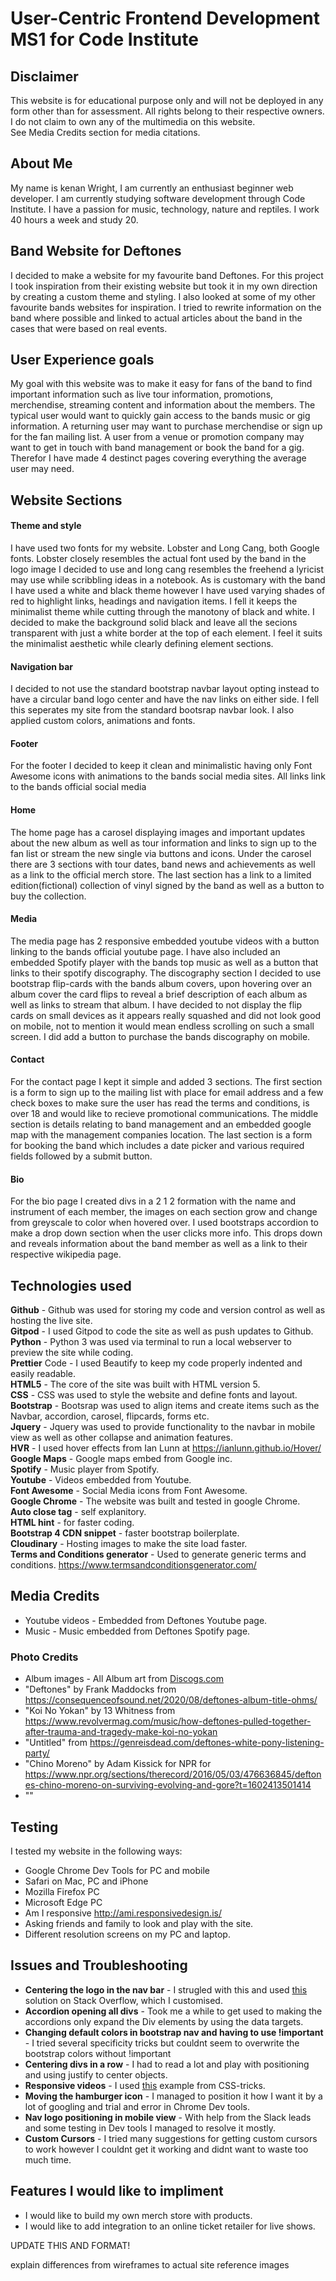 # User-Centric Frontend Development MS1 for Code Institute

## Disclaimer
This website is for educational purpose only and will not be deployed in any form other than for assessment. All rights belong to their respective owners. I do not claim to own any of the multimedia on this website.   
See Media Credits section for media citations. 

## About Me
My name is kenan Wright, I am currently an enthusiast beginner web developer. I am currently studying software development through Code Institute. I have a passion for music, technology, nature and reptiles. I work 40 hours a week and study 20. 

##  Band Website for Deftones
I decided to make a website for my favourite band Deftones. For this project I took inspiration from their existing website but took it in my own direction by creating a custom theme and styling. 
I also looked at some of my other favourite bands websites for inspiration. I tried to rewrite information on the band where possible and linked to actual articles about the band in the cases that were based on real events. 

## User Experience goals
My goal with this website was to make it easy for fans of the band to find important information such as live tour information, promotions, merchendise, streaming content and information about the members. The typical user would want to quickly gain access to the bands music or gig information. A returning user may want to purchase merchendise or sign up for the fan mailing list. A user from a venue or promotion company may want to get in touch with band management or book the band for a gig. Therefor I have made 4 destinct pages covering everything the average user may need.

## Website Sections

#### Theme and style
I have used two fonts for my website. Lobster and Long Cang, both Google fonts. Lobster closely resembles the actual font used by the band in the logo image I decided to use and long cang resembles the freehend a lyricist may use while scribbling ideas in a notebook. As is customary with the band I have used a white and black theme however I have used varying shades of red to highlight links, headings and navigation items. I fell it keeps the minimalist theme while cutting through the manotony of black and white. I decided to make the background solid black and leave all the secions transparent with just a white border at the top of each element. I feel it suits the minimalist aesthetic while clearly defining element sections. 

#### Navigation bar
I decided to not use the standard bootstrap navbar layout opting instead to have a circular band logo center and have the nav links on either side. I fell this seperates my site from the standard bootsrap navbar look. I also applied custom colors, animations and fonts.

#### Footer
For the footer I decided to keep it clean and minimalistic having only Font Awesome icons with animations to the bands social media sites. All links link to the bands official social media

#### Home
The home page has a carosel displaying images and important updates about the new album as well as tour information and links to sign up to the fan list or stream the new single via buttons and icons.
Under the carosel there are 3 sections with tour dates, band news and achievements as well as a link to the official merch store.
The last section has a link to a limited edition(fictional) collection of vinyl signed by the band as well as a button to buy the collection.

#### Media
The media page has 2 responsive embedded youtube videos with a button linking to the bands official youtube page. I have also included an embedded Spotify player with the bands top music as well as a button that links to their spotify discography. The discography section I decided to use bootstrap flip-cards with the bands album covers, upon hovering over an album cover the card flips to reveal a brief description of each album as well as links to stream that album. I have decided to not display the flip cards on small devices as it appears really squashed and did not look good on mobile, not to mention it would mean endless scrolling on such a small screen. I did add a button to purchase the bands discography on mobile.

#### Contact
For the contact page I kept it simple and added 3 sections. The first section is a form to sign up to the mailing list with place for email address and a few check boxes to make sure the user has read the terms and conditions, is over 18 and would like to recieve promotional communications. The middle section is details relating to band management and an embedded google map with the management companies location. The last section is a form for booking the band which includes a date picker and various required fields followed by a submit button. 

#### Bio 
For the bio page I created divs in a 2 1 2 formation with the name and instrument of each member, the images on each section grow and change from greyscale to color when hovered over. I used bootstraps accordion to make a drop down section when the user clicks more info. This drops down and reveals information about the band member as well as a link to their respective wikipedia page. 

## Technologies used
**Github** - Github was used for storing my code and version control as well as hosting the live site.  
**Gitpod** - I used Gitpod to code the site as well as push updates to Github.  
**Python** - Python 3 was used via terminal to run a local webserver to preview the site while coding.  
**Prettier** Code - I used Beautify to keep my code properly indented and easily readable.  
**HTML5** - The core of the site was built with HTML version 5.  
**CSS** - CSS was used to style the website and define fonts and layout.  
**Bootstrap** - Bootsrap was used to align items and create items such as the Navbar, accordion, carosel, flipcards, forms etc.   
**Jquery** - Jquery was used to provide functionality to the navbar in mobile view as well as other collapse and animation features.  
**HVR** - I used hover effects from Ian Lunn at https://ianlunn.github.io/Hover/  
**Google Maps** - Google maps embed from Google inc.  
**Spotify** - Music player from Spotify.  
**Youtube** - Videos embedded from Youtube.  
**Font Awesome** - Social Media icons from Font Awesome.  
**Google Chrome** - The website was built and tested in google Chrome.  
**Auto close tag** - self explanitory.  
**HTML hint** - for faster coding.  
**Bootstrap 4 CDN snippet** - faster bootstrap boilerplate.  
**Cloudinary** - Hosting images to make the site load faster.  
**Terms and Conditions generator** - Used to generate generic terms and conditions. https://www.termsandconditionsgenerator.com/

## Media Credits
- Youtube videos - Embedded from Deftones Youtube page.
- Music - Music embedded from Deftones Spotify page.

### Photo Credits
- Album images - All Album art from [Discogs.com](https://www.discogs.com/artist/12210-Deftones)
- "Deftones" by Frank Maddocks from https://consequenceofsound.net/2020/08/deftones-album-title-ohms/
- "Koi No Yokan" by 13 Whitness from https://www.revolvermag.com/music/how-deftones-pulled-together-after-trauma-and-tragedy-make-koi-no-yokan
- "Untitled" from https://genreisdead.com/deftones-white-pony-listening-party/
- "Chino Moreno" by Adam Kissick for NPR for https://www.npr.org/sections/therecord/2016/05/03/476636845/deftones-chino-moreno-on-surviving-evolving-and-gore?t=1602413501414
- ""

## Testing
I tested my website in the following ways:
- Google Chrome Dev Tools for PC and mobile
- Safari on Mac, PC and iPhone
- Mozilla Firefox PC
- Microsoft Edge PC
- Am I responsive http://ami.responsivedesign.is/
- Asking friends and family to look and play with the site. 
- Different resolution screens on my PC and laptop.

## Issues and Troubleshooting

- **Centering the logo in the nav bar** - I strugled with this and used [this](https://stackoverflow.com/questions/19733447/bootstrap-navbar-with-left-center-or-right-aligned-items) solution on Stack Overflow, which I customised.
- **Accordion opening all divs** - Took me a while to get used to making the accordions only expand the Div elements by using the data targets.
- **Changing default colors in bootstrap nav and having to use !important** - I tried several specificity tricks but couldnt seem to overwrite the bootstrap colors without !important
- **Centering divs in a row** - I had to read a lot and play with positioning and using justify to center objects.
- **Responsive videos** - I used [this](https://css-tricks.com/fluid-width-video/) example from CSS-tricks.
- **Moving the hamburger icon** - I managed to position it how I want it by a lot of googling and trial and error in Chrome Dev tools.
- **Nav logo positioning in mobile view** - With help from the Slack leads and some testing in Dev tools I managed to resolve it mostly.
- **Custom Cursors** - I tried many suggestions for getting custom cursors to work however I couldnt get it working and didnt want to waste too much time.

## Features I would like to impliment

- I would like to build my own merch store with products.
- I would like to add integration to an online ticket retailer for live shows.




























UPDATE THIS AND FORMAT!


explain differences from wireframes to actual site
reference images



